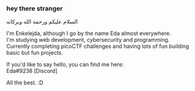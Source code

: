 ### hey there stranger
السلام عليكم ورحمة الله وبركاته

I'm Enkelejda, although I go by the name Eda almost everywhere.          
I'm studying web development, cybersecurity and programming.                      
Currently completing picoCTF challenges and having lots of fun building basic but fun projects.         

If you'd like to say hello, you can find me here:      
Eda#9238 [Discord]

All the best. :D
<!--
**E-117/E-117** is a ✨ _special_ ✨ repository because its `README.md` (this file) appears on your GitHub profile.

Here are some ideas to get you started:

- 🔭 I’m currently working on ...
- 🌱 I’m currently learning ...
- 👯 I’m looking to collaborate on ...
- 🤔 I’m looking for help with ...
- 💬 Ask me about ...
- 📫 How to reach me: ...
- 😄 Pronouns: ...
- ⚡ Fun fact: ...
-->
